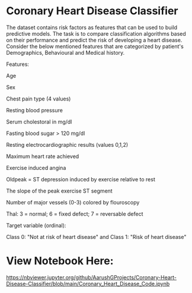 # Coronary Heart Disease Classifier

The dataset contains risk factors as features that can be used to build predictive models. The task is to compare classification algorithms based on their performance and predict the risk of developing a heart disease. Consider the below mentioned features that are categorized by patient's Demographics, Behavioural and Medical history.

Features:

Age

Sex

Chest pain type (4 values)

Resting blood pressure

Serum cholestoral in mg/dl

Fasting blood sugar > 120 mg/dl

Resting electrocardiographic results (values 0,1,2)

Maximum heart rate achieved

Exercise induced angina

Oldpeak = ST depression induced by exercise relative to rest

The slope of the peak exercise ST segment

Number of major vessels (0-3) colored by flouroscopy

Thal: 3 = normal; 6 = fixed defect; 7 = reversable defect

Target variable (ordinal):

Class 0: "Not at risk of heart disease" and Class 1: "Risk of heart disease"

# View Notebook Here: 
https://nbviewer.jupyter.org/github/AarushGProjects/Coronary-Heart-Disease-Classifier/blob/main/Coronary_Heart_Disease_Code.ipynb
